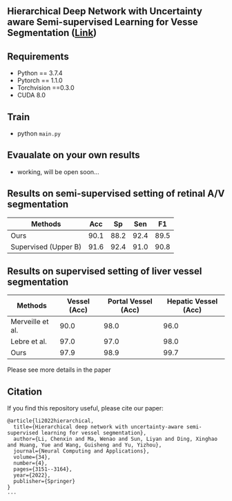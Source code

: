 ## Hierarchical Deep Network with Uncertainty aware Semi-supervised Learning for Vesse Segmentation ([Link](https://link.springer.com/article/10.1007/s00521-021-06578-3))


## Requirements

* Python == 3.7.4
* Pytorch == 1.1.0
* Torchvision ==0.3.0
* CUDA 8.0

## Train 
* python `main.py`

## Evaualate on your own results
* working, will be open soon...

## Results on semi-supervised setting of retinal A/V segmentation
|  Methods  |  Acc   | Sp  | Sen|  F1|
|  ----  | ----  |  ----  | ----  |----  |
| Ours | 90.1 | 88.2 | 92.4 | 89.5|
| Supervised (Upper B) |91.6| 92.4|91.0|90.8|

## Results on supervised setting of liver vessel segmentation
|  Methods  | Vessel (Acc) | Portal Vessel (Acc) | Hepatic Vessel (Acc)|
|  ----  | ----  |  ----  | ----  |
|Merveille et al. | 90.0 | 98.0| 96.0 |
| Lebre et al. |97.0| 97.0|98.0|
| Ours|97.9| 98.9|99.7|

Please see more details in the paper

## Citation

If you find this repository useful, please cite our paper:
```
@article{li2022hierarchical,
  title={Hierarchical deep network with uncertainty-aware semi-supervised learning for vessel segmentation},
  author={Li, Chenxin and Ma, Wenao and Sun, Liyan and Ding, Xinghao and Huang, Yue and Wang, Guisheng and Yu, Yizhou},
  journal={Neural Computing and Applications},
  volume={34},
  number={4},
  pages={3151--3164},
  year={2022},
  publisher={Springer}
}
···
